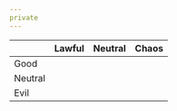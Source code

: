 ```yaml
---
private
---
```




|         | Lawful | Neutral | Chaos |
| ------- | ------ | ------- | ----- |
| Good    |        |         |       |
| Neutral |        |         |       |
| Evil    |        |         |       |
